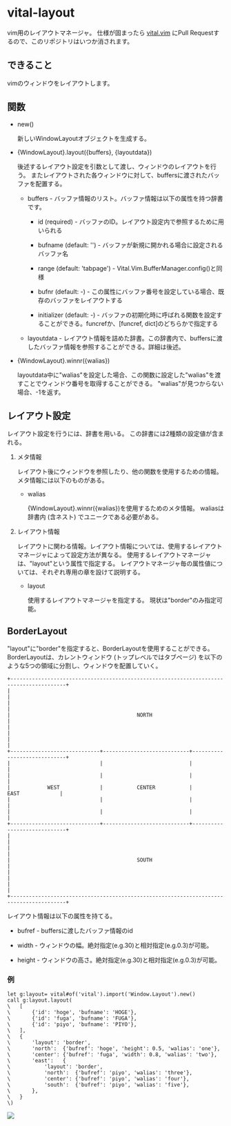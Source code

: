 vital-layout
========================================================================================================================
vim用のレイアウトマネージャ。
仕様が固まったら [vital.vim](https://github.com/vim-jp/vital.vim) にPull Requestするので、このリポジトリはいつか消されます。

できること
------------------------------------------------------------------------------------------------------------------------
vimのウィンドウをレイアウトします。

関数
------------------------------------------------------------------------------------------------------------------------
* new()

    新しいWindowLayoutオブジェクトを生成する。

* {WindowLayout}.layout({buffers}, {layoutdata})

    後述するレイアウト設定を引数として渡し、ウィンドウのレイアウトを行う。
    またレイアウトされた各ウィンドウに対して、buffersに渡されたバッファを配置する。

    * buffers - バッファ情報のリスト。バッファ情報は以下の属性を持つ辞書です。

        * id (required) - バッファのID。レイアウト設定内で参照するために用いられる

        * bufname (default: '') - バッファが新規に開かれる場合に設定されるバッファ名

        * range (default: 'tabpage') - Vital.Vim.BufferManager.config()と同様

        * bufnr (default: -) - この属性にバッファ番号を設定している場合、既存のバッファをレイアウトする

        * initializer (default: -) - バッファの初期化時に呼ばれる関数を設定することができる。funcrefか、[funcref, dict]のどちらかで指定する

    * layoutdata - レイアウト情報を詰めた辞書。この辞書内で、buffersに渡したバッファ情報を参照することができる。詳細は後述。

* {WindowLayout}.winnr({walias})

    layoutdata中に"walias"を設定した場合、この関数に設定した"walias"を渡すことでウィンドウ番号を取得することができる。
    "walias"が見つからない場合、-1を返す。

レイアウト設定
------------------------------------------------------------------------------------------------------------------------
レイアウト設定を行うには、辞書を用いる。
この辞書には2種類の設定値が含まれる。

1. メタ情報

    レイアウト後にウィンドウを参照したり、他の関数を使用するための情報。
    メタ情報には以下のものがある。

    * walias

        {WindowLayout}.winnr({walias})を使用するためのメタ情報。
        waliasは辞書内 (含ネスト) でユニークである必要がある。

1. レイアウト情報

    レイアウトに関わる情報。レイアウト情報については、使用するレイアウトマネージャによって設定方法が異なる。
    使用するレイアウトマネージャは、"layout"という属性で指定する。
    レイアウトマネージャ毎の属性値については、それぞれ専用の章を設けて説明する。

    * layout

        使用するレイアウトマネージャを指定する。
        現状は"border"のみ指定可能。

BorderLayout
------------------------------------------------------------------------------------------------------------------------
"layout"に"border"を指定すると、BorderLayoutを使用することができる。
BorderLayoutは、カレントウィンドウ (トップレベルではタブページ) を以下のような5つの領域に分割し、ウィンドウを配置していく。

    +----------------------------------------------------------------------------------------+
    |                                                                                        |
    |                                                                                        |
    |                                         NORTH                                          |
    |                                                                                        |
    |                                                                                        |
    +-----------------------------+----------------------------+-----------------------------+
    |                             |                            |                             |
    |                             |                            |                             |
    |            WEST             |           CENTER           |            EAST             |
    |                             |                            |                             |
    |                             |                            |                             |
    +-----------------------------+----------------------------+-----------------------------+
    |                                                                                        |
    |                                                                                        |
    |                                         SOUTH                                          |
    |                                                                                        |
    |                                                                                        |
    +----------------------------------------------------------------------------------------+

レイアウト情報は以下の属性を持てる。

* bufref - buffersに渡したバッファ情報のid

* width  - ウィンドウの幅。絶対指定(e.g.30)と相対指定(e.g.0.3)が可能。

* height - ウィンドウの高さ。絶対指定(e.g.30)と相対指定(e.g.0.3)が可能。

### 例

```vim:
let g:layout= vital#of('vital').import('Window.Layout').new()
call g:layout.layout(
\   [
\       {'id': 'hoge', 'bufname': 'HOGE'},
\       {'id': 'fuga', 'bufname': 'FUGA'},
\       {'id': 'piyo', 'bufname': 'PIYO'},
\   ],
\   {
\       'layout': 'border',
\       'north':  {'bufref': 'hoge', 'height': 0.5, 'walias': 'one'},
\       'center': {'bufref': 'fuga', 'width': 0.8, 'walias': 'two'},
\       'east':   {
\           'layout': 'border',
\           'north':  {'bufref': 'piyo', 'walias': 'three'},
\           'center': {'bufref': 'piyo', 'walias': 'four'},
\           'south':  {'bufref': 'piyo', 'walias': 'five'},
\       },
\   }
\)
```

![](https://kamichidu.github.io/vital-layout/example00.gif)
